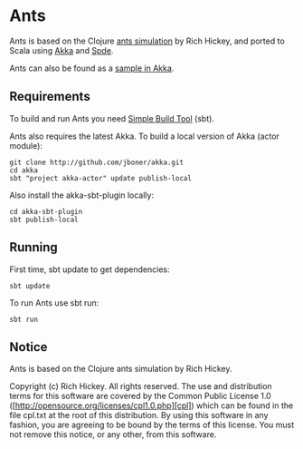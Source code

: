 Ants
====

Ants is based on the Clojure [ants simulation][ants.clj] by Rich
Hickey, and ported to Scala using [Akka][akka] and [Spde][spde].

Ants can also be found as a [sample in Akka][sample].

[ants.clj]: http://clojure.googlegroups.com/web/ants.clj
[akka]: http://akkasource.org
[spde]: http://technically.us/spde/
[sample]: http://github.com/jboner/akka/tree/master/akka-samples/akka-sample-ants/


Requirements
------------

To build and run Ants you need [Simple Build Tool][sbt] (sbt).

[sbt]: http://code.google.com/p/simple-build-tool/


Ants also requires the latest Akka. To build a local version of Akka (actor module):

    git clone http://github.com/jboner/akka.git
    cd akka
    sbt "project akka-actor" update publish-local

Also install the akka-sbt-plugin locally:

    cd akka-sbt-plugin
    sbt publish-local


Running
-------

First time, sbt update to get dependencies:

    sbt update

To run Ants use sbt run:

    sbt run


Notice
------

Ants is based on the Clojure ants simulation by Rich Hickey.

Copyright (c) Rich Hickey. All rights reserved.
The use and distribution terms for this software are covered by the
Common Public License 1.0 ([http://opensource.org/licenses/cpl1.0.php][cpl])
which can be found in the file cpl.txt at the root of this distribution.
By using this software in any fashion, you are agreeing to be bound by
the terms of this license.
You must not remove this notice, or any other, from this software.

[cpl]: http://opensource.org/licenses/cpl1.0.php
